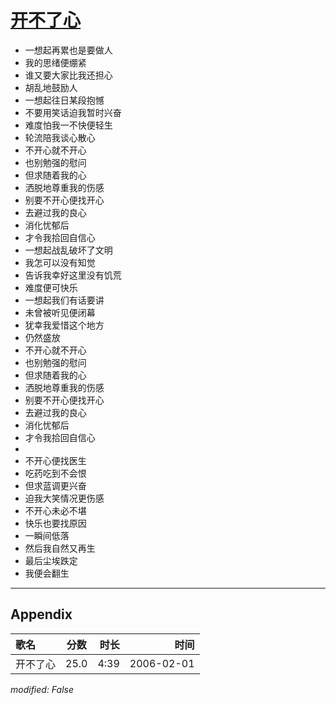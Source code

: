 # [开不了心](https://music.163.com/song?id=66067)

* 一想起再累也是要做人
* 我的思绪便绷紧
* 谁又要大家比我还担心
* 胡乱地鼓励人
* 一想起往日某段抱憾
* 不要用笑话迫我暂时兴奋
* 难度怕我一不快便轻生
* 轮流陪我谈心散心
* 不开心就不开心
* 也别勉强的慰问
* 但求随着我的心
* 洒脱地尊重我的伤感
* 别要不开心便找开心
* 去避过我的良心
* 消化忧郁后
* 才令我拾回自信心
* 一想起战乱破坏了文明
* 我怎可以没有知觉
* 告诉我幸好这里没有饥荒
* 难度便可快乐
* 一想起我们有话要讲
* 未曾被听见便闭幕
* 犹幸我爱惜这个地方
* 仍然盛放
* 不开心就不开心
* 也别勉强的慰问
* 但求随着我的心
* 洒脱地尊重我的伤感
* 别要不开心便找开心
* 去避过我的良心
* 消化忧郁后
* 才令我拾回自信心
* 
* 不开心便找医生
* 吃药吃到不会恨
* 但求蓝调更兴奋
* 迫我大笑情况更伤感
* 不开心未必不堪
* 快乐也要找原因
* 一瞬间低落
* 然后我自然又再生
* 最后尘埃跌定
* 我便会翻生


---

## Appendix

|歌名|分数|时长|时间|
|:---|:---:|---:|---:|
|开不了心|25.0|4:39|2006-02-01

*modified: False*